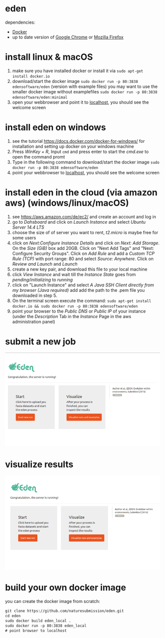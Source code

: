 # eden
dependencies: 
- [Docker](https://github.com/docker/docker)
- up to date version of [Google Chrome](https://www.google.de/chrome/browser/desktop/) or [Mozilla Firefox](https://www.mozilla.org/de/firefox/new/)

# install linux & macOS
1. make sure you have installed docker or install it via `sudo apt-get install docker.io`
2. download/start the docker image `sudo docker run -p 80:3838 edensoftware/eden` (version with example files) you may want to use the smaller docker image without examplefiles `sudo docker run -p 80:3838 edensoftware/eden:minimal` 
4. open your webbrowser and point it to [localhost](localhost), you should see the welcome screen

# install eden on windows
1. see the tutorial https://docs.docker.com/docker-for-windows/ for installation and setting up docker on your windows machine
2. Press *WinKey + R*, Input `cmd` and press enter to start the *cmd.exe* to open the command promt
3. Type in the following command to download/start the docker image `sudo docker run -p 80:3838 edensoftware/eden` 
4. point your webbrowser to  [localhost](localhost), you should see the welcome screen

# install eden in the cloud (via amazon aws) (windows/linux/macOS)
1. see https://aws.amazon.com/de/ec2/ and create an account and log in
2. go to *Dahsboard* and click on *Launch Instance* and select *Ubuntu Server 14.4 LTS*
3. choose the size of of server you want to rent, *t2.micro* is maybe free for some users
4. click on *Next:Configure Instance Details* and click on *Next: Add Storage*. On the *Size (GiB)* box add 20GB. Click on "Next Add Tags" and "Next: Configure Security Groups". Click on *Add Rule* and add a *Custom TCP Rule (TCP)* with port range: 80 and select *Source: Anywhere*. Click on *Review and Launch* and *Launch*
5. create a new key pair, and download this file to your local machine
6. click *View Instance* and wait till the *Instance State* goes from *pending/initializing* to *running*
7. click on "Launch Instance" and select *A Java SSH Client directly from my browser (Java required)* add add the path to the .pem file you downloaded in step 5. 
10. On the terminal screen execute the command: `sudo apt-get install docker.io && sudo docker run -p 80:3838 edensoftware/eden`
11. point your browser to the *Public DNS* or *Public IP* of your instance (under the *Description* Tab in the *Instance* Page in the aws administration panel)

# submit a new job
![submit a new job](start.gif "submit a new job")

# visualize results
![visualize results](samples.gif "visualize results")

# build your own docker image

you can create the docker image from scratch:

```
git clone https://github.com/naturesubmission/eden.git
cd eden
sudo docker build eden_local .
sudo docker run -p 80:3838 eden_local
# point browser to localhost
```

